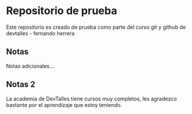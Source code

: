 # Repositorio de prueba

Este repositorio es creado de prueba como parte del curso git y github de devtalles - fernando herrera


## Notas
Notas adicionales...

## Notas 2
La academia de DevTalles tiene cursos muy completos, les agradezco bastante por el aprendizaje que estoy teniendo.
